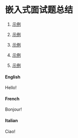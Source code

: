 # 嵌入式面试题总结

1. [示例](/Embedded/interview/interview0.md)

2. [示例](/Embedded/interview/interview1.md)

3. [示例](/Embedded/interview/interview2.md)

4. [示例](/Embedded/interview/interview3.md)

5. [示例](/Embedded/interview/interview4.md)

<!-- tabs:start -->

#### **English**

Hello!

#### **French**

Bonjour!

#### **Italian**

Ciao!

<!-- tabs:end -->
